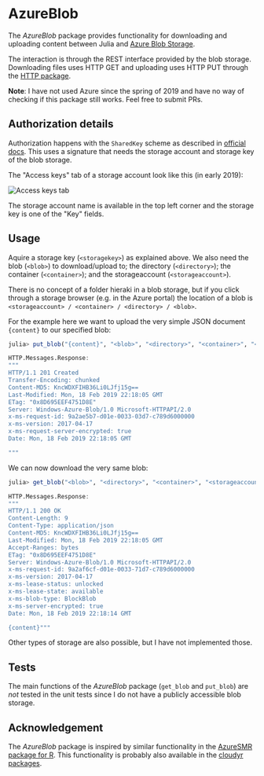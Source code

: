 AzureBlob
=========

The *AzureBlob* package provides functionality for downloading and uploading content between Julia and [Azure Blob Storage](https://azure.microsoft.com/en-us/services/storage/blobs).

The interaction is through the REST interface provided by the blob storage.
Downloading files uses HTTP GET and uploading uses HTTP PUT through the [HTTP package](https://github.com/JuliaWeb/HTTP.jl).

**Note**: 
I have not used Azure since the spring of 2019 and have no way of checking if this package still works. 
Feel free to submit PRs.


## Authorization details

Authorization happens with the `SharedKey` scheme as described in [official docs](https://docs.microsoft.com/en-us/rest/api/storageservices/authorize-with-shared-key).
This uses a signature that needs the storage account and storage key of the blob storage.

The "Access keys" tab of a storage account look like this (in early 2019):

![Access keys tab](access_keys.png)

The storage account name is available in the top left corner and the storage key is one of the "Key" fields.


## Usage

Aquire a storage key (`<storagekey>`) as explained above.
We also need the blob (`<blob>`) to download/upload to; the directory (`<directory>`); the container (`<container>`); and the storageaccount (`<storageaccount>`).

There is no concept of a folder hieraki in a blob storage, but if you click through a storage browser (e.g. in the Azure portal) the location of a blob is `<storageaccount> / <container> / <directory> / <blob>`.

For the example here we want to upload the very simple JSON document `{content}` to our specified blob:

```julia
julia> put_blob("{content}", "<blob>", "<directory>", "<container>", "<storageaccount>", "<storagekey>")

HTTP.Messages.Response:
"""
HTTP/1.1 201 Created
Transfer-Encoding: chunked
Content-MD5: KncWDXFIHB36Li0LJfj15g==
Last-Modified: Mon, 18 Feb 2019 22:18:05 GMT
ETag: "0x8D695EEF4751D8E"
Server: Windows-Azure-Blob/1.0 Microsoft-HTTPAPI/2.0
x-ms-request-id: 9a2ae5b7-d01e-0033-03d7-c789d6000000
x-ms-version: 2017-04-17
x-ms-request-server-encrypted: true
Date: Mon, 18 Feb 2019 22:18:05 GMT

"""
```

We can now download the very same blob:

```julia
julia> get_blob("<blob>", "<directory>", "<container>", "<storageaccount>", "<storagekey>")

HTTP.Messages.Response:
"""
HTTP/1.1 200 OK
Content-Length: 9
Content-Type: application/json
Content-MD5: KncWDXFIHB36Li0LJfj15g==
Last-Modified: Mon, 18 Feb 2019 22:18:05 GMT
Accept-Ranges: bytes
ETag: "0x8D695EEF4751D8E"
Server: Windows-Azure-Blob/1.0 Microsoft-HTTPAPI/2.0
x-ms-request-id: 9a2af6cf-d01e-0033-71d7-c789d6000000
x-ms-version: 2017-04-17
x-ms-lease-status: unlocked
x-ms-lease-state: available
x-ms-blob-type: BlockBlob
x-ms-server-encrypted: true
Date: Mon, 18 Feb 2019 22:18:14 GMT

{content}"""
```

Other types of storage are also possible, but I have not implemented those.


## Tests

The main functions of the *AzureBlob* package (`get_blob` and `put_blob`) are *not* tested in the unit tests since I do not have a publicly accessible blob storage.


## Acknowledgement

The *AzureBlob* package is inspired by similar functionality in the [AzureSMR package for R](https://github.com/Microsoft/AzureSMR).
This functionality is probably also available in the [cloudyr packages](https://github.com/cloudyr).

